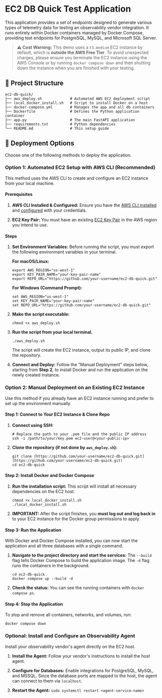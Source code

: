 EC2 DB Quick Test Application
=============================

This application provides a set of endpoints designed to generate various types of telemetry data for testing an observability vendor integration. It runs entirely within Docker containers managed by Docker Compose, providing test endpoints for PostgreSQL, MySQL, and Microsoft SQL Server.

> **⚠️ Cost Warning:** This demo uses a `t3.medium` EC2 instance by default, which is **outside the AWS Free Tier**. To avoid unexpected charges, please ensure you terminate the EC2 instance using the AWS Console or by running `docker compose down` and then shutting down the instance when you are finished with your testing.

📁 Project Structure
--------------------

```
ec2-db-quick/
├── aws_deploy.sh             # Automated AWS EC2 deployment script
├── local_docker_install.sh   # Script to install Docker on a host
├── docker-compose.yml        # Manages the app and all db containers
├── Dockerfile                # Defines the Python application container
├── app.py                    # The main FastAPI application
├── requirements.txt          # Python dependencies
└── README.md                 # This setup guide
```

🚀 Deployment Options
---------------------

Choose one of the following methods to deploy the application.

### Option 1: Automated EC2 Setup with AWS CLI (Recommended)

This method uses the AWS CLI to create and configure an EC2 instance from your local machine.

#### Prerequisites

1.  **AWS CLI Installed & Configured:** Ensure you have the [AWS CLI installed](https://docs.aws.amazon.com/cli/latest/userguide/getting-started-install.html "null") and [configured](https://docs.aws.amazon.com/cli/latest/userguide/getting-started-quickstart.html "null") with your credentials.

2.  **EC2 Key Pair:** You must have an existing [EC2 Key Pair](https://docs.aws.amazon.com/AWSEC2/latest/UserGuide/ec2-key-pairs.html "null") in the AWS region you intend to use.

#### Steps

1.  **Set Environment Variables:** Before running the script, you must export the following environment variables in your terminal.

    **For macOS/Linux:**

    ```
    export AWS_REGION="us-west-1"
    export KEY_PAIR_NAME="your-key-pair-name"
    export REPO_URL="https://github.com/your-username/ec2-db-quick.git"
    ```

    **For Windows (Command Prompt):**

    ```
    set AWS_REGION="us-west-1"
    set KEY_PAIR_NAME="your-key-pair-name"
    set REPO_URL="https://github.com/your-username/ec2-db-quick.git"
    ```

2.  **Make the script executable:**

    ```
    chmod +x aws_deploy.sh
    ```

3.  **Run the script from your local terminal.**

    ```
    ./aws_deploy.sh
    ```

    The script will create the EC2 instance, output its public IP, and clone the repository.

4.  **Connect and Deploy:** Follow the "Manual Deployment" steps below, starting from **Step 2**, to install Docker and run the application on the newly created instance.

### Option 2: Manual Deployment on an Existing EC2 Instance

Use this method if you already have an EC2 instance running and prefer to set up the environment manually.

#### Step 1: Connect to Your EC2 Instance & Clone Repo

1.  **Connect using SSH:**

    ```
    # Replace the path to your .pem file and the public IP address
    ssh -i /path/to/your/key.pem ec2-user@<your-public-ip>
    ```

2.  **Clone the repository (if not done by `aws_deploy.sh`):**

    ```
    git clone [https://github.com/your-username/ec2-db-quick.git](https://github.com/your-username/ec2-db-quick.git)
    cd ec2-db-quick

    ```

#### Step 2: Install Docker and Docker Compose

1.  **Run the installation script:** This script will install all necessary dependencies on the EC2 host.

    ```
    chmod +x local_docker_install.sh
    ./local_docker_install.sh
    ```

2.  **IMPORTANT:** After the script finishes, you **must log out and log back in** to your EC2 instance for the Docker group permissions to apply.

#### Step 3: Run the Application

With Docker and Docker Compose installed, you can now start the application and all three databases with a single command.

1.  **Navigate to the project directory and start the services:** The `--build` flag tells Docker Compose to build the application image. The `-d` flag runs the containers in the background.

    ```
    cd ec2-db-quick
    docker compose up --build -d
    ```

2.  **Check the status:** You can see the running containers with `docker compose ps`.

#### Step 4: Stop the Application

To stop and remove all containers, networks, and volumes, run:

```
docker compose down
```

### Optional: Install and Configure an Observability Agent

Install your observability vendor's agent directly on the EC2 host.

1.  **Install the Agent:** Follow your vendor's instructions to install the host agent.

2.  **Configure for Databases:** Enable integrations for PostgreSQL, MySQL, and MSSQL. Since the database ports are mapped to the host, the agent can connect to them via `localhost`.

3.  **Restart the Agent:**  `sudo systemctl restart <agent-service-name>`
